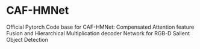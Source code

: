 # CAF-HMNet
Official Pytorch Code base for CAF-HMNet: Compensated Attention feature Fusion and Hierarchical Multiplication decoder Network for RGB-D Salient Object Detection
